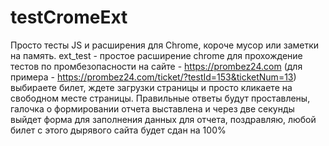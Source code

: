 # testCromeExt
Просто тесты JS и расширения для Chrome, короче мусор или заметки на память.
ext_test - простое расширение chrome для прохождение тестов по промбезопасности на сайте - https://prombez24.com (для примера - https://prombez24.com/ticket/?testId=153&ticketNum=13)
выбираете билет, ждете загрузки страницы и просто кликаете на свободном месте страницы. Правильные ответы будут проставлены, галочка о формировании отчета выставлена и через две секунды выйдет форма для заполнения данных для отчета, поздравляю, любой билет с этого дырявого сайта будет сдан на 100%
